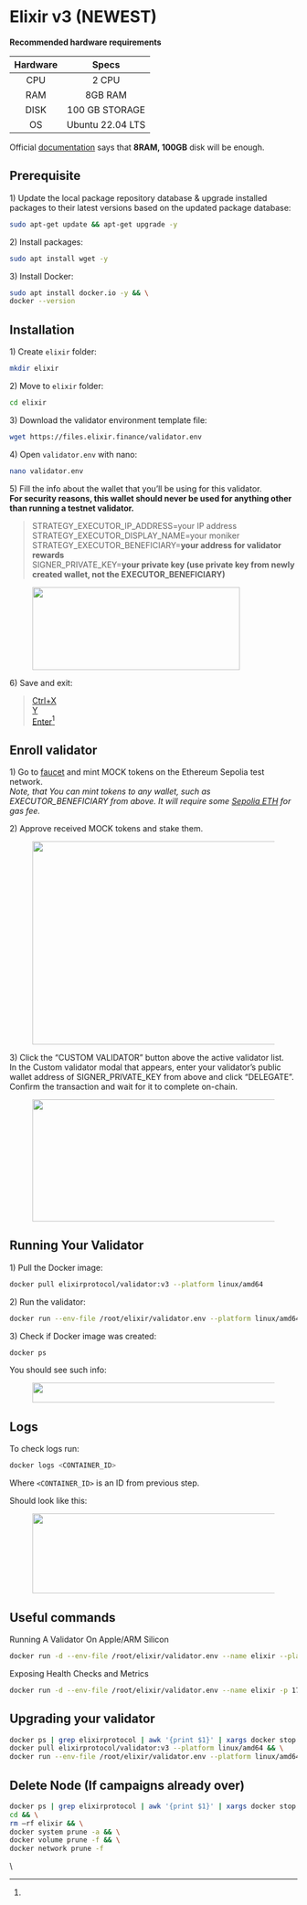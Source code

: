 # Elixir v3 (NEWEST)

**Recommended hardware requirements**

| Hardware |       Specs      |
| :------: | :--------------: |
|    CPU   |       2 CPU      |
|    RAM   |      8GB RAM     |
|   DISK   |  100 GB STORAGE  |
|    OS    | Ubuntu 22.04 LTS |

Official [documentation](https://docs.elixir.xyz/running-an-elixir-validator) says that **8RAM, 100GB** disk will be enough.

## **Prerequisite** <a href="#id-4a62" id="id-4a62"></a>

1\) Update the local package repository database & upgrade installed packages to their latest versions based on the updated package database:

```bash
sudo apt-get update && apt-get upgrade -y
```

2\) Install packages:

```bash
sudo apt install wget -y
```

3\) Install Docker:

```bash
sudo apt install docker.io -y && \
docker --version
```

## **Installation** <a href="#af42" id="af42"></a>

1\) Create `elixir` folder:

```bash
mkdir elixir
```

2\) Move to `elixir` folder:

```bash
cd elixir
```

3\) Download the validator environment template file:

```bash
wget https://files.elixir.finance/validator.env
```

4\) Open `validator.env` with nano:

```bash
nano validator.env
```

5\) Fill the info about the wallet that you’ll be using for this validator.\
**For security reasons, this wallet should never be used for anything other than running a testnet validator.**

> STRATEGY\_EXECUTOR\_IP\_ADDRESS=your IP address\
> STRATEGY\_EXECUTOR\_DISPLAY\_NAME=your moniker\
> STRATEGY\_EXECUTOR\_BENEFICIARY=**your address for validator rewards**\
> SIGNER\_PRIVATE\_KEY=**your private key (use private key from newly created wallet, not the EXECUTOR\_BENEFICIARY)**

<figure><img src="https://miro.medium.com/v2/resize:fit:363/1*GMY8DkzllaUsEya9Ppgs-A.png" alt="" height="145" width="363"><figcaption></figcaption></figure>

6\) Save and exit:

> [Ctrl+X \
> Y \
> Enter](#user-content-fn-1)[^1]

## **Enroll validator** <a href="#id-424a" id="id-424a"></a>

1\) Go to [faucet](https://testnet-3.elixir.xyz/) and mint MOCK tokens on the Ethereum Sepolia test network.\
_Note, that You can mint tokens to any wallet, such as EXECUTOR\_BENEFICIARY from above. It will require some_ [_Sepolia ETH_](https://www.alchemy.com/faucets/ethereum-sepolia) _for gas fee._

2\) Approve received MOCK tokens and stake them.

<figure><img src="https://miro.medium.com/v2/resize:fit:633/1*Wnwlr7Koqt97Rq3LF9YnFQ.png" alt="" height="356" width="633"><figcaption></figcaption></figure>

3\) Click the “CUSTOM VALIDATOR” button above the active validator list.\
In the Custom validator modal that appears, enter your validator’s public wallet address of SIGNER\_PRIVATE\_KEY from above and click “DELEGATE”.\
Confirm the transaction and wait for it to complete on-chain.

<figure><img src="https://miro.medium.com/v2/resize:fit:700/1*brTIxGyTTqHNkN9tXaanQg.png" alt="" height="214" width="700"><figcaption></figcaption></figure>

## Running Your Validator <a href="#id-7b0d" id="id-7b0d"></a>

1\) Pull the Docker image:

```bash
docker pull elixirprotocol/validator:v3 --platform linux/amd64
```

2\) Run the validator:

```bash
docker run --env-file /root/elixir/validator.env --platform linux/amd64 -p 17690:17690 --restart unless-stopped elixirprotocol/validator:v3
```

3\) Check if Docker image was created:

```bash
docker ps
```

You should see such info:

<figure><img src="https://miro.medium.com/v2/resize:fit:700/1*h835MvQwMK3tr9D609kwtA.png" alt="" height="35" width="700"><figcaption></figcaption></figure>

## **Logs** <a href="#id-5b75" id="id-5b75"></a>

To check logs run:

```bash
docker logs <CONTAINER_ID>
```

Where `<CONTAINER_ID>` is an ID from previous step.

Should look like this:

<figure><img src="https://miro.medium.com/v2/resize:fit:700/1*Hj6kmCFy4KX9RJpE9MDs-Q.png" alt="" height="140" width="700"><figcaption></figcaption></figure>

## Useful commands <a href="#e0d9" id="e0d9"></a>

Running A Validator On Apple/ARM Silicon

```bash
docker run -d --env-file /root/elixir/validator.env --name elixir --platform linux/amd64 elixirprotocol/validator:v3
```

Exposing Health Checks and Metrics

```bash
docker run -d --env-file /root/elixir/validator.env --name elixir -p 17690:17690 elixirprotocol/validator:v3
```

## Upgrading your validator <a href="#id-313e" id="id-313e"></a>

```bash
docker ps | grep elixirprotocol | awk '{print $1}' | xargs docker stop && \
docker pull elixirprotocol/validator:v3 --platform linux/amd64 && \
docker run --env-file /root/elixir/validator.env --platform linux/amd64 -p 17690:17690 --restart unless-stopped elixirprotocol/validator:v3
```

## **Delete Node (If campaigns already over)** <a href="#c584" id="c584"></a>

```bash
docker ps | grep elixirprotocol | awk '{print $1}' | xargs docker stop && \
cd && \
rm –rf elixir && \
docker system prune -a && \
docker volume prune -f && \
docker network prune -f
```

\


[^1]: 
